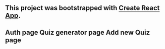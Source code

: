 This project was bootstrapped with [Create React App](https://github.com/facebook/create-react-app).
------------------
Auth page
Quiz generator page
Add new Quiz page
------------------
